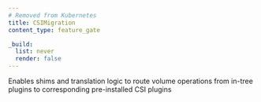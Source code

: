 ```yaml
---
# Removed from Kubernetes
title: CSIMigration
content_type: feature_gate

_build:
  list: never
  render: false
---
```

Enables shims and translation logic to route volume
operations from in-tree plugins to corresponding pre-installed CSI plugins
